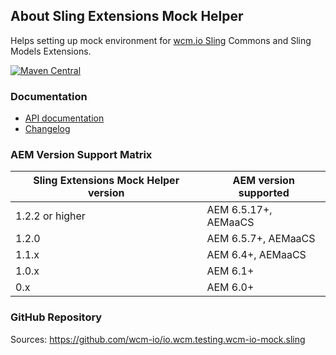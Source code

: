 ## About Sling Extensions Mock Helper

Helps setting up mock environment for [wcm.io Sling][wcmio-sling] Commons and Sling Models Extensions.

[![Maven Central](https://img.shields.io/maven-central/v/io.wcm/io.wcm.testing.wcm-io-mock.sling)](https://repo1.maven.org/maven2/io/wcm/io.wcm.testing.wcm-io-mock.sling/)


### Documentation

* [API documentation](apidocs/)
* [Changelog](changes-report.html)


### AEM Version Support Matrix

|Sling Extensions Mock Helper version |AEM version supported
|-------------------------------------|----------------------
|1.2.2 or higher                      |AEM 6.5.17+, AEMaaCS
|1.2.0                                |AEM 6.5.7+, AEMaaCS
|1.1.x                                |AEM 6.4+, AEMaaCS
|1.0.x                                |AEM 6.1+
|0.x                                  |AEM 6.0+


### GitHub Repository

Sources: https://github.com/wcm-io/io.wcm.testing.wcm-io-mock.sling


[wcmio-sling]: https://wcm.io/sling/
